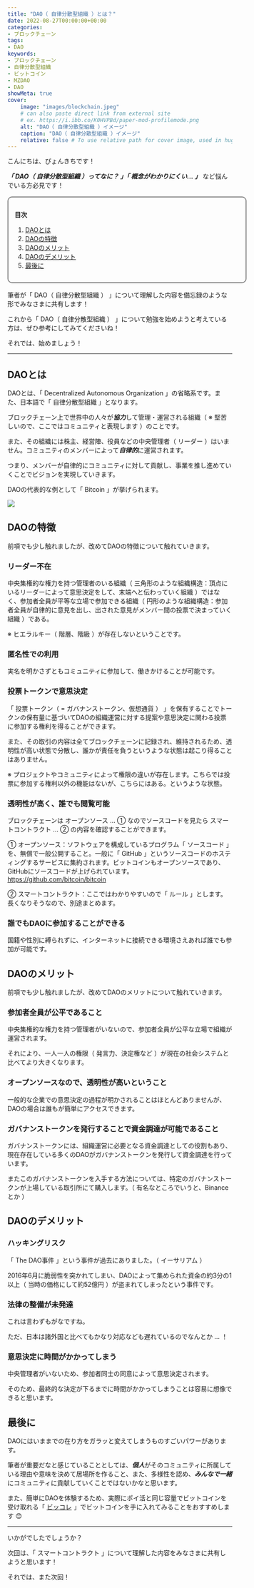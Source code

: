 ```yaml
---
title: "DAO（ 自律分散型組織 ）とは？"
date: 2022-08-27T00:00:00+00:00
categories:
- ブロックチェーン
tags:
- DAO
keywords:
- ブロックチェーン
- 自律分散型組織
- ビットコイン
- MZDAO
- DAO
showMeta: true
cover:
    image: "images/blockchain.jpeg"
    # can also paste direct link from external site
    # ex. https://i.ibb.co/K0HVPBd/paper-mod-profilemode.png
    alt: "DAO（ 自律分散型組織 ）イメージ"
    caption: "DAO（ 自律分散型組織 ）イメージ"
    relative: false # To use relative path for cover image, used in hugo Page-bundles
---
```


<style>
    .flame {
        margin: 1rem 0;
        padding: 1em;
        width: 100%;
        border: 2px solid #828282;
        border-radius: 10px;
    }

    .flame ul {
        margin: 0;
    }

    .flame ul li {
        margin: 0;
    }

</style>

こんにちは、ぴょんきちです！

***「 DAO（ 自律分散型組織 ）ってなに？ 」「 概念がわかりにくい... 」*** など悩んでいる方必見です！

<div class="flame">
    <p style="margin-bottom: .5rem;"><strong>目次</strong></p>
    <ol>
        <li><a href="#daoとは">DAOとは</a></li>
        <li><a href="#daoの特徴">DAOの特徴</a></li>
        <li><a href="#daoのメリット">DAOのメリット</a></li>
        <li><a href="#daoのデメリット">DAOのデメリット</a></li>
        <li><a href="#最後に">最後に</a></li>
    </ol>
</div>

筆者が「 DAO（ 自律分散型組織 ） 」について理解した内容を備忘録のような形でみなさまに共有します！

これから「 DAO（ 自律分散型組織 ） 」について勉強を始めようと考えている方は、ぜひ参考にしてみてくださいね！

それでは、始めましょう！

<hr>

## DAOとは

DAOとは、「 Decentralized Autonomous Organization 」の省略系です。また、日本語で「 自律分散型組織 」となります。

ブロックチェーン上で世界中の人々が***協力***して管理・運営される組織（ ※ 堅苦しいので、ここではコミュニティと表現します ）のことです。

また、その組織には株主、経営陣、役員などの中央管理者（ リーダー ）はいません。コミュニティのメンバーによって***自律的***に運営されます。

つまり、メンバーが自律的にコミュニティに対して貢献し、事業を推し進めていくことでビジョンを実現していきます。

DAOの代表的な例として「 Bitcoin 」が挙げられます。

<img src="/images/bitcoin.jpeg">

## DAOの特徴

前項でも少し触れましたが、改めてDAOの特徴について触れていきます。

### リーダー不在

中央集権的な権力を持つ管理者のいる組織（ 三角形のような組織構造：頂点にいるリーダーによって意思決定をして、末端へと伝わっていく組織 ）ではなく、参加者全員が平等な立場で参加できる組織（ 円形のような組織構造：参加者全員が自律的に意見を出し、出された意見がメンバー間の投票で決まっていく組織 ）である。

※ ヒエラルキー（ 階層、階級 ）が存在しないということです。

### 匿名性での利用

実名を明かさずともコミュニティに参加して、働きかけることが可能です。

### 投票トークンで意思決定

「 投票トークン（ = ガバナンストークン、仮想通貨 ） 」を保有することでトークンの保有量に基づいてDAOの組織運営に対する提案や意思決定に関わる投票に参加する権利を得ることができます。

また、その取引の内容は全てブロックチェーンに記録され、維持されるため、透明性が高い状態で分散し、誰かが責任を負うというような状態は起こり得ることはありません。

※ プロジェクトやコミュニティによって権限の違いが存在します。こちらでは投票に参加する権利以外の機能はないが、こちらにはある。というような状態。

### 透明性が高く、誰でも閲覧可能

ブロックチェーンは オープンソース … ① なのでソースコードを見たら スマートコントラクト … ② の内容を確認することができます。

① オープンソース：ソフトウェアを構成しているプログラム「 ソースコード 」を、無償で一般公開すること。一般に「 GitHub 」というソースコードのホスティングするサービスに集約されます。ビットコインもオープンソースであり、GitHubにソースコードが上げられています。
https://github.com/bitcoin/bitcoin

② スマートコントラクト：ここではわかりやすいので「 ルール 」とします。長くなりそうなので、別途まとめます。

### 誰でもDAOに参加することができる

国籍や性別に縛られずに、インターネットに接続できる環境さえあれば誰でも参加が可能です。

## DAOのメリット

前項でも少し触れましたが、改めてDAOのメリットについて触れていきます。

### 参加者全員が公平であること

中央集権的な権力を持つ管理者がいないので、参加者全員が公平な立場で組織が運営されます。

それにより、一人一人の権限（ 発言力、決定権など ）が現在の社会システムと比べてより大きくなります。

### オープンソースなので、透明性が高いということ

一般的な企業での意思決定の過程が明かされることはほとんどありませんが、DAOの場合は誰もが簡単にアクセスできます。

### ガバナンストークンを発行することで資金調達が可能であること

ガバナンストークンには、組織運営に必要となる資金調達としての役割もあり、現在存在している多くのDAOがガバナンストークンを発行して資金調達を行っています。

またこのガバナンストークンを入手する方法については、特定のガバナンストークンが上場している取引所にて購入します。（ 有名なところでいうと、Binanceとか ）

## DAOのデメリット

### ハッキングリスク

「 The DAO事件 」という事件が過去にありました。（ イーサリアム ）

2016年6月に脆弱性を突かれてしまい、DAOによって集められた資金の約3分の1以上（ 当時の価格にして約52億円 ）が盗まれてしまったという事件です。

### 法律の整備が未発達

これは言わずもがなですね。

ただ、日本は諸外国と比べてもかなり対応なども遅れているのでなんとか … ！

### 意思決定に時間がかかってしまう

中央管理者がいないため、参加者同士の同意によって意思決定されます。

そのため、最終的な決定が下るまでに時間がかかってしまうことは容易に想像できると思います。

## 最後に

DAOにはいままでの在り方をガラッと変えてしまうものすごいパワーがあります。

筆者が重要だなと感じていることとしては、***個人***がそのコミュニティに所属している理由や意味を決めて居場所を作ること、また、多様性を認め、***みんなで一緒***にコミュニティに貢献していくことではないかなと思います。

また、簡単にDAOを体験するため、実際にポイ活と同じ容量でビットコインを受け取れる「 <a href="https://px.a8.net/svt/ejp?a8mat=3NH3FD+3PYJW2+4VJG+5YJRM" rel="nofollow">ビッコレ</a><img border="0" width="1" height="1" src="https://www18.a8.net/0.gif?a8mat=3NH3FD+3PYJW2+4VJG+5YJRM" alt=""> 」でビットコインを手に入れてみることをおすすめします 😊

<hr>

いかがでしたでしょうか？

次回は、「 スマートコントラクト 」について理解した内容をみなさまに共有しようと思います！

それでは、また次回！
